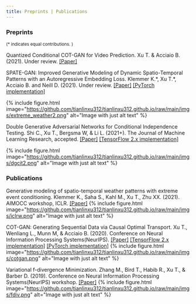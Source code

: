 ```yaml
---
title: Preprints | Publications 
---
```


### Preprints

<small> (\* indicates equal contributions. ) </small> 

Quantized Conditional COT-GAN for Video Prediction. Xu T. & Acciaio B. (2021). Under review. [[Paper]](https://arxiv.org/pdf/2106.05658.pdf)


SPATE-GAN: Improved Generative Modeling of Dynamic Spatio-Temporal Patterns with an Autoregressive Embedding Loss. Klemmer K.\*, Xu T.\*, Acciaio B. and Neill D. (2021). Under review. [[Paper]](https://arxiv.org/pdf/2109.15044.pdf) [[PyTorch implementation]](https://github.com/konstantinklemmer/spate-gan)

{% include figure.html image="https://github.com/tianlinxu312/tianlinxu312.github.io/raw/main/imgs/extreme_weather2.png" alt="Image with just alt text" %}

Double Generative Adversarial Networks for Conditional Independence Testing. Shi C., Xu T., Bergsma W, & Li L. (2021+). The Journal of Machine Learning Research, accepted. [[Paper]](https://arxiv.org/pdf/2006.02615.pdf) [[TensorFlow 2.x implementation]](https://github.com/tianlinxu312/dgcit) 

{% include figure.html image="https://github.com/tianlinxu312/tianlinxu312.github.io/raw/main/imgs/dgcit2.png" alt="Image with just alt text" %}

### Publications

Generative modeling of spatio-temporal weather patterns with extreme event conditioning. Klemmer K., Saha S., Kahl M., Xu T., Zhu XX. (2021). AIMOCC workshop, ICLR.  [[Paper]](https://arxiv.org/pdf/2104.12469.pdf)
{% include figure.html image="https://github.com/tianlinxu312/tianlinxu312.github.io/raw/main/imgs/iclrw.png" alt="Image with just alt text" %}

COT-GAN: Generating Sequential Data via Causal Optimal Transport. Xu T., Wenliang L., Munn M, & Acciaio B. (2020). Conference on Neural Information Processing Systems(NeurIPS). [[Paper]](https://papers.nips.cc/paper/2020/file/641d77dd5271fca28764612a028d9c8e-Paper.pdf) [[TensorFlow 2.x implementation]](https://github.com/tianlinxu312/cot-gan) [[PyTorch implementation]](https://github.com/tianlinxu312/cot-gan-pytorch) 
{% include figure.html image="https://github.com/tianlinxu312/tianlinxu312.github.io/raw/main/imgs/cotgan.png" alt="Image with just alt text" %}

Variational f-divergence Minimization. Zhang M., Bird T., Habib R., Xu T., & Barber D. (2019). Conference on Neural Information Processing Systems(NeurIPS) workshop. [[Paper]](https://arxiv.org/pdf/1907.11891.pdf)
{% include figure.html image="https://github.com/tianlinxu312/tianlinxu312.github.io/raw/main/imgs/fdiv.png" alt="Image with just alt text" %}

